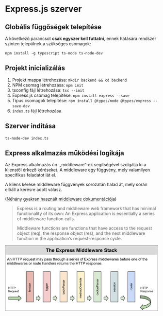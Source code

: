 # Express.js szerver

## Globális függőségek telepítése

A következő parancsot **csak egyszer kell futtatni**, ennek hatására rendszer szinten települnek a szükséges csomagok:
```
npm install -g typescript ts-node ts-node-dev
```

## Projekt inicializálás

1. Projekt mappa létrehozása: `mkdir backend && cd backend`
2. NPM csomag létrehozása: `npm init`
3. tsconfig fájl létrehozása: `tsc --init`
4. Express.js csomag telepítése: `npm install express --save`
5. Típus csomagok telepítése: `npm install @types/node @types/express --save-dev`
6. `index.ts` fájl létrehozása.

## Szerver indítása

`ts-node-dev index.ts`

## Express alkalmazás működési logikája

Az Express alkalmazás ún. „middleware”-ek segítségével szolgálja ki a klienstől érkező kéréseket. A middleware egy függvény, mely valamilyen specifikus feladatot lát el.

A kliens kérése middleware függvények sorozatán halad át, mely során előáll a kérésre adott válasz.

([Néhány gyakran használt middleware dokumentációja](https://expressjs.com/en/resources/middleware.html))

> Express is a routing and middleware web framework that has minimal functionality of its own: An Express application is essentially a series of middleware function calls.
> 
> Middleware functions are functions that have access to the request object (req), the response object (res), and the next middleware function in the application’s request-response cycle.

![Express middleware stack](./assets/express-middleware-stack.jpg)
